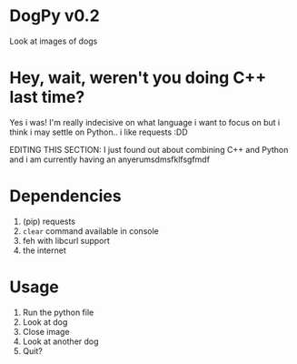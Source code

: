 # DogPy v0.2
Look at images of dogs

# Hey, wait, weren't you doing C++ last time?
Yes i was! I'm really indecisive on what language i want to focus on but i
think i may settle on Python.. i like requests :DD

EDITING THIS SECTION: I just found out about combining C++ and Python and i am currently having an anyerumsdmsfklfsgfmdf

# Dependencies
1. (pip) requests
2. `clear` command available in console
3. feh with libcurl support
4. the internet

# Usage
1. Run the python file
2. Look at dog
3. Close image
4. Look at another dog
5. Quit?

